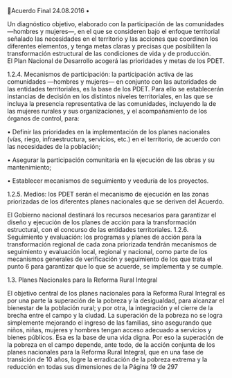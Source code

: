 Acuerdo Final 
24.08.2016 
•

 
Un diagnóstico objetivo, elaborado con la participación de las comunidades —hombres y 
mujeres—, en el que se consideren bajo el enfoque territorial señalado las necesidades en 
el territorio y las acciones que coordinen los diferentes elementos, y tenga metas claras y 
precisas  que  posibiliten  la  transformación  estructural  de  las  condiciones  de  vida  y  de 
producción.  
    El Plan Nacional de Desarrollo acogerá las prioridades y metas de los PDET. 

1.2.4. Mecanismos  de  participación:  la  participación  activa  de  las  comunidades  —hombres  y 
mujeres— en conjunto con las autoridades de las entidades territoriales, es la base de los 
PDET. Para ello se establecerán instancias de decisión en los distintos niveles territoriales, 
en las que se incluya la presencia representativa de las comunidades, incluyendo la de las 
mujeres rurales y sus organizaciones, y el acompañamiento de los órganos de control, para: 
 
• Definir  las  prioridades  en  la  implementación  de  los  planes  nacionales  (vías,  riego, 
infraestructura,  servicios,  etc.)  en  el  territorio,  de  acuerdo  con  las  necesidades  de  la 
población; 
 
• Asegurar la participación comunitaria en la ejecución de las obras y su mantenimiento; 
 
• Establecer mecanismos de seguimiento y veeduría de los proyectos. 
 
1.2.5. Medios:  los  PDET  serán  el  mecanismo  de  ejecución  en  las  zonas  priorizadas  de  los 
diferentes planes nacionales que se deriven del Acuerdo. 
 
El Gobierno nacional destinará los recursos necesarios para garantizar el diseño y ejecución 
de los planes de acción para la transformación estructural, con el concurso de las entidades 
territoriales. 
1.2.6. Seguimiento  y  evaluación:  los  programas  y  planes  de  acción  para  la  transformación 
regional de cada zona priorizada tendrán mecanismos de seguimiento y evaluación local, 
regional y nacional, como parte de los mecanismos generales de verificación y seguimiento 
de  los  que  trata  el  punto  6  para  garantizar  que  lo  que  se  acuerde,  se  implementa  y  se 
cumple. 
 
1.3. Planes Nacionales para la Reforma Rural Integral 
 
El objetivo central de los planes nacionales para la Reforma Rural Integral es por una parte la superación 
de la pobreza y la desigualdad, para alcanzar el bienestar de la población rural; y por otra, la integración 
y el cierre de la brecha entre el campo y la ciudad. 
La  superación  de  la  pobreza  no  se  logra  simplemente  mejorando  el  ingreso  de  las  familias,  sino 
asegurando que niños, niñas, mujeres y hombres tengan acceso adecuado a servicios y bienes públicos. 
Esa es la base de una vida digna. Por eso la superación de la pobreza en el campo depende, ante todo, de 
la acción conjunta de los planes nacionales para la Reforma Rural Integral, que en una fase de transición 
de 10 años, logre la erradicación de la pobreza extrema y la reducción en todas sus dimensiones de la 
Página 19 de 297 
 

